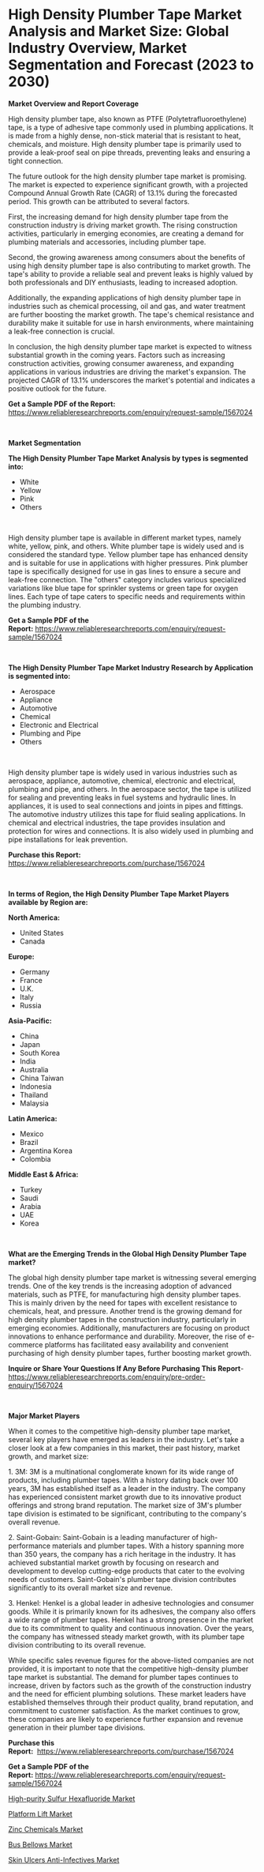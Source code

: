 <p><h1>High Density Plumber Tape Market Analysis and Market Size: Global Industry Overview, Market Segmentation and Forecast (2023 to 2030)</h1></p><p><strong>Market Overview and Report Coverage</strong></p>
<p><p>High density plumber tape, also known as PTFE (Polytetrafluoroethylene) tape, is a type of adhesive tape commonly used in plumbing applications. It is made from a highly dense, non-stick material that is resistant to heat, chemicals, and moisture. High density plumber tape is primarily used to provide a leak-proof seal on pipe threads, preventing leaks and ensuring a tight connection.</p><p>The future outlook for the high density plumber tape market is promising. The market is expected to experience significant growth, with a projected Compound Annual Growth Rate (CAGR) of 13.1% during the forecasted period. This growth can be attributed to several factors.</p><p>First, the increasing demand for high density plumber tape from the construction industry is driving market growth. The rising construction activities, particularly in emerging economies, are creating a demand for plumbing materials and accessories, including plumber tape.</p><p>Second, the growing awareness among consumers about the benefits of using high density plumber tape is also contributing to market growth. The tape's ability to provide a reliable seal and prevent leaks is highly valued by both professionals and DIY enthusiasts, leading to increased adoption.</p><p>Additionally, the expanding applications of high density plumber tape in industries such as chemical processing, oil and gas, and water treatment are further boosting the market growth. The tape's chemical resistance and durability make it suitable for use in harsh environments, where maintaining a leak-free connection is crucial.</p><p>In conclusion, the high density plumber tape market is expected to witness substantial growth in the coming years. Factors such as increasing construction activities, growing consumer awareness, and expanding applications in various industries are driving the market's expansion. The projected CAGR of 13.1% underscores the market's potential and indicates a positive outlook for the future.</p></p>
<p><strong>Get a Sample PDF of the Report:</strong> <a href="https://www.reliableresearchreports.com/enquiry/request-sample/1567024">https://www.reliableresearchreports.com/enquiry/request-sample/1567024</a></p>
<p>&nbsp;</p>
<p><strong>Market Segmentation</strong></p>
<p><strong>The High Density Plumber Tape Market Analysis by types is segmented into:</strong></p>
<p><ul><li>White</li><li>Yellow</li><li>Pink</li><li>Others</li></ul></p>
<p>&nbsp;</p>
<p><p>High density plumber tape is available in different market types, namely white, yellow, pink, and others. White plumber tape is widely used and is considered the standard type. Yellow plumber tape has enhanced density and is suitable for use in applications with higher pressures. Pink plumber tape is specifically designed for use in gas lines to ensure a secure and leak-free connection. The "others" category includes various specialized variations like blue tape for sprinkler systems or green tape for oxygen lines. Each type of tape caters to specific needs and requirements within the plumbing industry.</p></p>
<p><strong>Get a Sample PDF of the Report:</strong>&nbsp;<a href="https://www.reliableresearchreports.com/enquiry/request-sample/1567024">https://www.reliableresearchreports.com/enquiry/request-sample/1567024</a></p>
<p>&nbsp;</p>
<p><strong>The High Density Plumber Tape Market Industry Research by Application is segmented into:</strong></p>
<p><ul><li>Aerospace</li><li>Appliance</li><li>Automotive</li><li>Chemical</li><li>Electronic and Electrical</li><li>Plumbing and Pipe</li><li>Others</li></ul></p>
<p>&nbsp;</p>
<p><p>High density plumber tape is widely used in various industries such as aerospace, appliance, automotive, chemical, electronic and electrical, plumbing and pipe, and others. In the aerospace sector, the tape is utilized for sealing and preventing leaks in fuel systems and hydraulic lines. In appliances, it is used to seal connections and joints in pipes and fittings. The automotive industry utilizes this tape for fluid sealing applications. In chemical and electrical industries, the tape provides insulation and protection for wires and connections. It is also widely used in plumbing and pipe installations for leak prevention.</p></p>
<p><strong>Purchase this Report:</strong>&nbsp; <a href="https://www.reliableresearchreports.com/purchase/1567024">https://www.reliableresearchreports.com/purchase/1567024</a></p>
<p>&nbsp;</p>
<p><strong>In terms of Region, the High Density Plumber Tape Market Players available by Region are:</strong></p>
<p>
    <p> <strong> North America: </strong>
        <ul>
            <li>United States</li>
            <li>Canada</li>
        </ul>
        </p> 
    <p> <strong> Europe: </strong>
        <ul>
            <li>Germany</li>
            <li>France</li>
            <li>U.K.</li>
            <li>Italy</li>
            <li>Russia</li>
        </ul>
        </p> 
    <p> <strong> Asia-Pacific: </strong>
        <ul>
            <li>China</li>
            <li>Japan</li>
            <li>South Korea</li>
            <li>India</li>
            <li>Australia</li>
            <li>China Taiwan</li>
            <li>Indonesia</li>
            <li>Thailand</li>
            <li>Malaysia</li>
        </ul>
        </p> 
    <p> <strong> Latin America: </strong>
        <ul>
            <li>Mexico</li>
            <li>Brazil</li>
            <li>Argentina Korea</li>
            <li>Colombia</li>
        </ul>
        </p> 
    <p> <strong> Middle East & Africa: </strong>
        <ul>
            <li>Turkey</li>
            <li>Saudi</li>
            <li>Arabia</li>
            <li>UAE</li>
            <li>Korea</li>
        </ul>
    </p>
    </p>
<p>&nbsp;</p>
<p><strong>What are the Emerging Trends in the Global High Density Plumber Tape market?</strong></p>
<p><p>The global high density plumber tape market is witnessing several emerging trends. One of the key trends is the increasing adoption of advanced materials, such as PTFE, for manufacturing high density plumber tapes. This is mainly driven by the need for tapes with excellent resistance to chemicals, heat, and pressure. Another trend is the growing demand for high density plumber tapes in the construction industry, particularly in emerging economies. Additionally, manufacturers are focusing on product innovations to enhance performance and durability. Moreover, the rise of e-commerce platforms has facilitated easy availability and convenient purchasing of high density plumber tapes, further boosting market growth.</p></p>
<p><strong>Inquire or Share Your Questions If Any Before Purchasing This Report</strong>- <a href="https://www.reliableresearchreports.com/enquiry/pre-order-enquiry/1567024">https://www.reliableresearchreports.com/enquiry/pre-order-enquiry/1567024</a></p>
<p>&nbsp;</p>
<p><strong>Major Market Players</strong></p>
<p><p>When it comes to the competitive high-density plumber tape market, several key players have emerged as leaders in the industry. Let's take a closer look at a few companies in this market, their past history, market growth, and market size:</p><p>1. 3M: 3M is a multinational conglomerate known for its wide range of products, including plumber tapes. With a history dating back over 100 years, 3M has established itself as a leader in the industry. The company has experienced consistent market growth due to its innovative product offerings and strong brand reputation. The market size of 3M's plumber tape division is estimated to be significant, contributing to the company's overall revenue.</p><p>2. Saint-Gobain: Saint-Gobain is a leading manufacturer of high-performance materials and plumber tapes. With a history spanning more than 350 years, the company has a rich heritage in the industry. It has achieved substantial market growth by focusing on research and development to develop cutting-edge products that cater to the evolving needs of customers. Saint-Gobain's plumber tape division contributes significantly to its overall market size and revenue.</p><p>3. Henkel: Henkel is a global leader in adhesive technologies and consumer goods. While it is primarily known for its adhesives, the company also offers a wide range of plumber tapes. Henkel has a strong presence in the market due to its commitment to quality and continuous innovation. Over the years, the company has witnessed steady market growth, with its plumber tape division contributing to its overall revenue.</p><p>While specific sales revenue figures for the above-listed companies are not provided, it is important to note that the competitive high-density plumber tape market is substantial. The demand for plumber tapes continues to increase, driven by factors such as the growth of the construction industry and the need for efficient plumbing solutions. These market leaders have established themselves through their product quality, brand reputation, and commitment to customer satisfaction. As the market continues to grow, these companies are likely to experience further expansion and revenue generation in their plumber tape divisions.</p></p>
<p><strong>Purchase this Report:</strong>&nbsp;&nbsp;<a href="https://www.reliableresearchreports.com/purchase/1567024">https://www.reliableresearchreports.com/purchase/1567024</a></p>
<p></p>
<p><strong>Get a Sample PDF of the Report:</strong>&nbsp;<a href="https://www.reliableresearchreports.com/enquiry/request-sample/1567024">https://www.reliableresearchreports.com/enquiry/request-sample/1567024</a></p>
<p><p><a href="https://issuu.com/reportprime-2/docs/high-purity-sulfur-hexafluoride-market-size-2030.p?fr=xKAE9_zU1NQ">High-purity Sulfur Hexafluoride Market</a></p><p><a href="https://www.linkedin.com/pulse/platform-lift-market-research-report-provides-thorough-industry-6te3e/">Platform Lift Market</a></p><p><a href="https://medium.com/@germanwolff65/zinc-chemicals-market-size-growth-forecast-2023-2030-ff340f9e7241">Zinc Chemicals Market</a></p><p><a href="https://issuu.com/reportprime-2/docs/bus-bellows-market-size-2030.pptx?fr=xKAE9_zU1NQ">Bus Bellows Market</a></p><p><a href="https://github.com/BryceTownsendr/Market-Research-Report-List-1/blob/main/skin-ulcers-anti-infectives-market.md">Skin Ulcers Anti-Infectives Market</a></p></p>